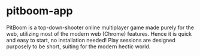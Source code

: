 # pitboom-app

PitBoom is a top-down-shooter online multiplayer game made purely for the web, utilizing most of the modern web (Chrome) features. Hence it is quick and easy to start, no installation needed! Play sessions are designed purposely to be short, suiting for the modern hectic world.
